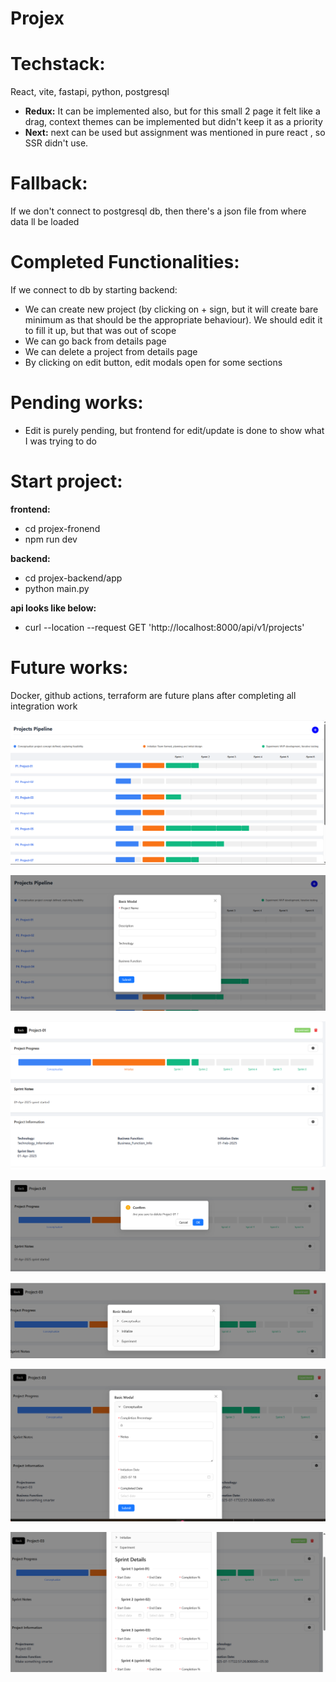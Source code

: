 # Projex
Techstack:
==========================
React, vite, fastapi, python, postgresql

- **Redux:** It can be implemented also, but for this small 2 page it felt like a drag, context themes can be implemented but didn't keep it as a priority
- **Next:** next can be used but assignment was mentioned in pure react , so SSR didn't use.

Fallback:
==========================
If we don't connect to postgresql db, then there's a json file from where data ll be loaded

Completed Functionalities:
==========================
If we connect to db by starting backend:
- We can create new project (by clicking on + sign, but it will create bare minimum as that should be the appropriate behaviour). We should edit it to fill it up, but that was out of scope
- We can go back from details page
- We can delete a project from details page
- By clicking on edit button, edit modals open for some sections

Pending works:
========================
- Edit is purely pending, but frontend for edit/update is done to show what I was trying to do


Start project:
============================
**frontend:**
- cd projex-fronend
- npm run dev

**backend:**
- cd projex-backend/app
- python main.py

**api looks like below:**
- curl --location --request GET 'http://localhost:8000/api/v1/projects'

Future works:
============================
Docker, github actions, terraform are future plans after completing all integration work

![Project Inventory Page](./demo-pages/Inventory_page.png)

![Project Creation Modal](./demo-pages/Add_project_modal.png)

![Project Details Page](./demo-pages/Project_details_page.png)

![Project Deletion Modal](./demo-pages/Project_Deletion_modal.png)

![Edit Project progress bar modal](./demo-pages//accordion_edit.png)

![Edit Project progress bar modal - conceptualize](./demo-pages/conceptualize_edit_modal.png)

![Edit Project progress bar modal - sprints](./demo-pages/sprint_edit_modal.png)
